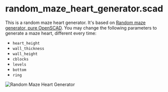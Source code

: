 # random_maze_heart_generator.scad

This is a random maze heart generator. It's based on [Random maze generator, pure OpenSCAD](https://www.thingiverse.com/thing:1185425). You may change the following parameters to generate a maze heart, different every time:

- `heart_height`
- `wall_thickness`
- `wall_height`
- `cblocks`
- `levels`
- `bottom`
- `ring`

![Random Maze Heart Generator](http://thingiverse-production-new.s3.amazonaws.com/renders/e8/e6/c5/5d/85/2f2bc72fc3149439ccabeb41bf9d5cd2_preview_featured.JPG)